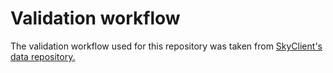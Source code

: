 # Validation workflow
The validation workflow used for this repository was taken from [SkyClient's data repository.](https://github.com/nacrt/SkyblockClient-REPO/blob/main/.github/workflows/validate.yml)